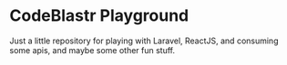 # CodeBlastr Playground

Just a little repository for playing with Laravel, ReactJS, and consuming some apis, and maybe some other fun stuff. 
